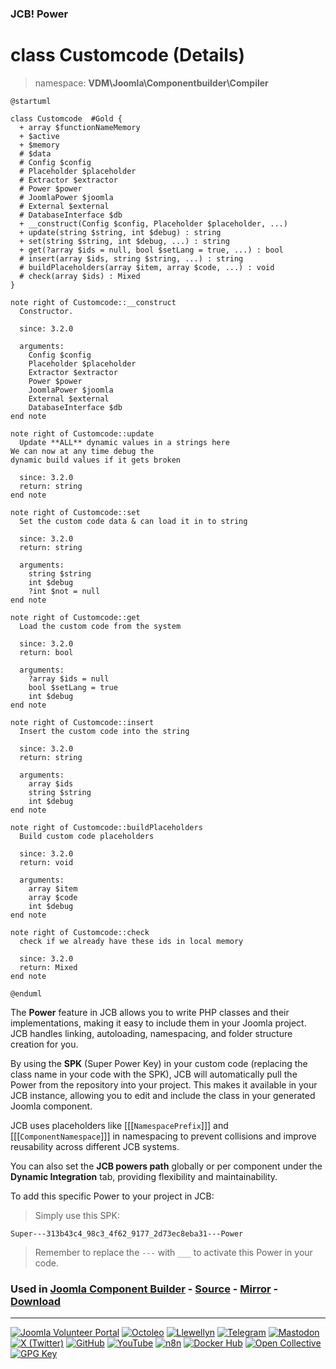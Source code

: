 ### JCB! Power
# class Customcode (Details)
> namespace: **VDM\Joomla\Componentbuilder\Compiler**

```uml
@startuml

class Customcode  #Gold {
  + array $functionNameMemory
  + $active
  + $memory
  # $data
  # Config $config
  # Placeholder $placeholder
  # Extractor $extractor
  # Power $power
  # JoomlaPower $joomla
  # External $external
  # DatabaseInterface $db
  + __construct(Config $config, Placeholder $placeholder, ...)
  + update(string $string, int $debug) : string
  + set(string $string, int $debug, ...) : string
  + get(?array $ids = null, bool $setLang = true, ...) : bool
  # insert(array $ids, string $string, ...) : string
  # buildPlaceholders(array $item, array $code, ...) : void
  # check(array $ids) : Mixed
}

note right of Customcode::__construct
  Constructor.

  since: 3.2.0
  
  arguments:
    Config $config
    Placeholder $placeholder
    Extractor $extractor
    Power $power
    JoomlaPower $joomla
    External $external
    DatabaseInterface $db
end note

note right of Customcode::update
  Update **ALL** dynamic values in a strings here
We can now at any time debug the
dynamic build values if it gets broken

  since: 3.2.0
  return: string
end note

note right of Customcode::set
  Set the custom code data & can load it in to string

  since: 3.2.0
  return: string
  
  arguments:
    string $string
    int $debug
    ?int $not = null
end note

note right of Customcode::get
  Load the custom code from the system

  since: 3.2.0
  return: bool
  
  arguments:
    ?array $ids = null
    bool $setLang = true
    int $debug
end note

note right of Customcode::insert
  Insert the custom code into the string

  since: 3.2.0
  return: string
  
  arguments:
    array $ids
    string $string
    int $debug
end note

note right of Customcode::buildPlaceholders
  Build custom code placeholders

  since: 3.2.0
  return: void
  
  arguments:
    array $item
    array $code
    int $debug
end note

note right of Customcode::check
  check if we already have these ids in local memory

  since: 3.2.0
  return: Mixed
end note

@enduml
```

The **Power** feature in JCB allows you to write PHP classes and their implementations,
making it easy to include them in your Joomla project. JCB handles linking, autoloading,
namespacing, and folder structure creation for you.

By using the **SPK** (Super Power Key) in your custom code (replacing the class name
in your code with the SPK), JCB will automatically pull the Power from the repository
into your project. This makes it available in your JCB instance, allowing you to edit
and include the class in your generated Joomla component.

JCB uses placeholders like [[[`NamespacePrefix`]]] and [[[`ComponentNamespace`]]] in
namespacing to prevent collisions and improve reusability across different JCB systems.

You can also set the **JCB powers path** globally or per component under the
**Dynamic Integration** tab, providing flexibility and maintainability.

To add this specific Power to your project in JCB:

> Simply use this SPK:
```
Super---313b43c4_98c3_4f62_9177_2d73ec8eba31---Power
```
> Remember to replace the `---` with `___` to activate this Power in your code.

### Used in [Joomla Component Builder](https://www.joomlacomponentbuilder.com) - [Source](https://git.vdm.dev/joomla/Component-Builder) - [Mirror](https://github.com/vdm-io/Joomla-Component-Builder) - [Download](https://git.vdm.dev/joomla/pkg-component-builder/releases)

---
[![Joomla Volunteer Portal](https://img.shields.io/badge/-Joomla-gold?logo=joomla)](https://volunteers.joomla.org/joomlers/1396-llewellyn-van-der-merwe "Join Llewellyn on the Joomla Volunteer Portal: Shaping the Future Together!") [![Octoleo](https://img.shields.io/badge/-Octoleo-black?logo=linux)](https://git.vdm.dev/octoleo "--quiet") [![Llewellyn](https://img.shields.io/badge/-Llewellyn-ffffff?logo=gitea)](https://git.vdm.dev/Llewellyn "Collaborate and Innovate with Llewellyn on Git: Building a Better Code Future!") [![Telegram](https://img.shields.io/badge/-Telegram-blue?logo=telegram)](https://t.me/Joomla_component_builder "Join Llewellyn and the Community on Telegram: Building Joomla Components Together!") [![Mastodon](https://img.shields.io/badge/-Mastodon-9e9eec?logo=mastodon)](https://joomla.social/@llewellyn "Connect and Engage with Llewellyn on Joomla Social: Empowering Communities, One Post at a Time!") [![X (Twitter)](https://img.shields.io/badge/-X-black?logo=x)](https://x.com/llewellynvdm "Join the Conversation with Llewellyn on X: Where Ideas Take Flight!") [![GitHub](https://img.shields.io/badge/-GitHub-181717?logo=github)](https://github.com/Llewellynvdm "Build, Innovate, and Thrive with Llewellyn on GitHub: Turning Ideas into Impact!") [![YouTube](https://img.shields.io/badge/-YouTube-ff0000?logo=youtube)](https://www.youtube.com/@OctoYou "Explore, Learn, and Create with Llewellyn on YouTube: Your Gateway to Inspiration!") [![n8n](https://img.shields.io/badge/-n8n-black?logo=n8n)](https://n8n.io/creators/octoleo "Effortless Automation and Impactful Workflows with Llewellyn on n8n!") [![Docker Hub](https://img.shields.io/badge/-Docker-grey?logo=docker)](https://hub.docker.com/u/llewellyn "Llewellyn on Docker: Containerize Your Creativity!") [![Open Collective](https://img.shields.io/badge/-Donate-green?logo=opencollective)](https://opencollective.com/joomla-component-builder "Donate towards JCB: Help Llewellyn financially so he can continue developing this great tool!") [![GPG Key](https://img.shields.io/badge/-GPG-blue?logo=gnupg)](https://git.vdm.dev/Llewellyn/gpg "Unlock Trust and Security with Llewellyn's GPG Key: Your Gateway to Verified Connections!")